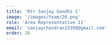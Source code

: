 ```yaml
---
title: 'Rtr Sanjay Gandhi C'
image: '/images/team/26.png'
role: 'Area Representative 11'
email: 'sanjaychandran15398@gmail.com'
order: 26
---
```

